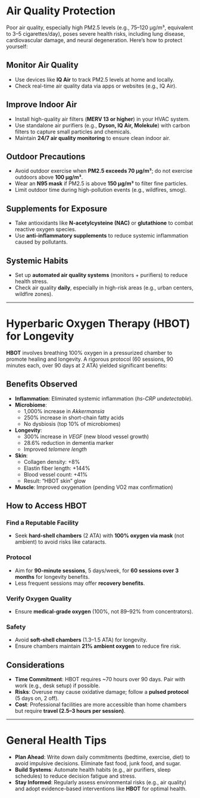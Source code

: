 # Air Quality Protection

Poor air quality, especially high PM2.5 levels (e.g., 75–120 µg/m³, equivalent to 3–5 cigarettes/day), poses severe health risks, including lung disease, cardiovascular damage, and neural degeneration. Here’s how to protect yourself:

## Monitor Air Quality

- Use devices like **IQ Air** to track PM2.5 levels at home and locally.
- Check real-time air quality data via apps or websites (e.g., IQ Air).

## Improve Indoor Air

- Install high-quality air filters (**MERV 13 or higher**) in your HVAC system.
- Use standalone air purifiers (e.g., **Dyson, IQ Air, Molekule**) with carbon filters to capture small particles and chemicals.
- Maintain **24/7 air quality monitoring** to ensure clean indoor air.

## Outdoor Precautions

- Avoid outdoor exercise when **PM2.5 exceeds 70 µg/m³**; do not exercise outdoors above **100 µg/m³**.
- Wear an **N95 mask** if PM2.5 is above **150 µg/m³** to filter fine particles.
- Limit outdoor time during high-pollution events (e.g., wildfires, smog).

## Supplements for Exposure

- Take antioxidants like **N-acetylcysteine (NAC)** or **glutathione** to combat reactive oxygen species.
- Use **anti-inflammatory supplements** to reduce systemic inflammation caused by pollutants.

## Systemic Habits

- Set up **automated air quality systems** (monitors + purifiers) to reduce health stress.
- Check air quality **daily**, especially in high-risk areas (e.g., urban centers, wildfire zones).

---

# Hyperbaric Oxygen Therapy (HBOT) for Longevity

**HBOT** involves breathing 100% oxygen in a pressurized chamber to promote healing and longevity. A rigorous protocol (60 sessions, 90 minutes each, over 90 days at 2 ATA) yielded significant benefits:

## Benefits Observed

- **Inflammation**: Eliminated systemic inflammation (*hs-CRP undetectable*).
- **Microbiome**: 
  - 1,000% increase in *Akkermansia*
  - 250% increase in short-chain fatty acids
  - No dysbiosis (top 10% of microbiomes)
- **Longevity**:
  - 300% increase in *VEGF* (new blood vessel growth)
  - 28.6% reduction in dementia marker
  - Improved *telomere length*
- **Skin**:
  - Collagen density: +8%
  - Elastin fiber length: +144%
  - Blood vessel count: +41%
  - Result: “HBOT skin” glow
- **Muscle**: Improved oxygenation (pending VO2 max confirmation)

## How to Access HBOT

### Find a Reputable Facility

- Seek **hard-shell chambers** (2 ATA) with **100% oxygen via mask** (not ambient) to avoid risks like cataracts.

### Protocol

- Aim for **90-minute sessions**, 5 days/week, for **60 sessions over 3 months** for longevity benefits.
- Less frequent sessions may offer **recovery benefits**.

### Verify Oxygen Quality

- Ensure **medical-grade oxygen** (100%, not 89–92% from concentrators).

### Safety

- Avoid **soft-shell chambers** (1.3–1.5 ATA) for longevity.
- Ensure chambers maintain **21% ambient oxygen** to reduce fire risk.

## Considerations

- **Time Commitment**: HBOT requires ~70 hours over 90 days. Pair with work (e.g., desk setup) if possible.
- **Risks**: Overuse may cause oxidative damage; follow a **pulsed protocol** (5 days on, 2 off).
- **Cost**: Professional facilities are more accessible than home chambers but require **travel (2.5–3 hours per session)**.

---

# General Health Tips

- **Plan Ahead**: Write down daily commitments (bedtime, exercise, diet) to avoid impulsive decisions. Eliminate fast food, junk food, and sugar.
- **Build Systems**: Automate health habits (e.g., air purifiers, sleep schedules) to reduce decision fatigue and stress.
- **Stay Informed**: Regularly assess environmental risks (e.g., air quality) and adopt evidence-based interventions like **HBOT** for optimal health.
